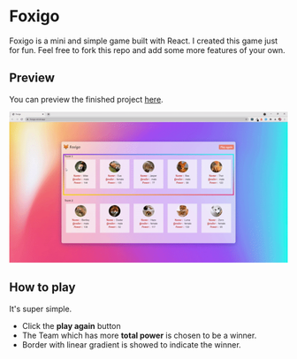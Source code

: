# Foxigo

Foxigo is a mini and simple game built with React. I created this game just for fun. Feel free to fork this repo and add some more features of your own. 

## Preview

You can preview the finished project [here](https://foxigo.vercel.app/).

![](src/assets/preview.gif)

## How to play

It's super simple.
 - Click the **play again** button 
 - The Team which has more **total power** is chosen to be a winner.
 - Border with linear gradient is showed to indicate the winner.